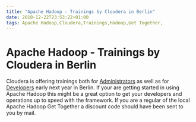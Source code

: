 ```yaml
---
title: "Apache Hadoop - Trainings by Cloudera in Berlin"
date: 2010-12-22T23:53:22+01:00
tags: Apache Hadoop,Cloudera,Trainings,Hadoop,Get Together,
---
```


# Apache Hadoop - Trainings by Cloudera in Berlin


Cloudera is offering trainings both for <a href="http://www.eventbrite.com/event/970122663">Administrators</a> as well 
as for <a href="http://www.eventbrite.com/event/970026375">Developers</a> early next year in Berlin. If your are 
getting started in using Apache Hadoop this might be a great option to get your developers and operations up to speed 
with the framework. If you are a regular of the local Apache Hadoop Get Together a discount code should have been sent 
to you by mail.
